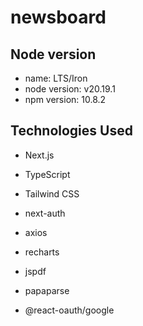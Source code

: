 # newsboard

## Node version

- name: LTS/Iron
- node version: v20.19.1
- npm version: 10.8.2

## Technologies Used

- Next.js
- TypeScript
- Tailwind CSS

- next-auth
- axios
- recharts
- jspdf
- papaparse
- @react-oauth/google

